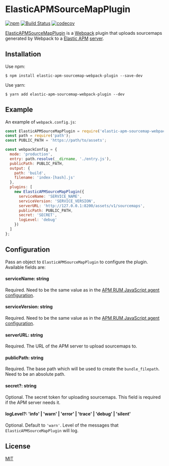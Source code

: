 # ElasticAPMSourceMapPlugin

[![npm](https://img.shields.io/npm/v/elastic-apm-sourcemap-webpack-plugin.svg)](https://www.npmjs.com/package/elastic-apm-sourcemap-webpack-plugin)
[![Build Status](https://travis-ci.org/wuct/elastic-apm-sourcemap-webpack-plugin.svg?branch=master)](https://travis-ci.org/wuct/elastic-apm-sourcemap-webpack-plugin)
[![codecov](https://codecov.io/gh/wuct/elastic-apm-sourcemap-webpack-plugin/branch/master/graph/badge.svg)](https://codecov.io/gh/wuct/elastic-apm-sourcemap-webpack-plugin)

[ElasticAPMSourceMapPlugin](https://github.com/wuct/elastic-apm-sourcemap-webpack-plugin) is a [Webpack](https://webpack.js.org/) plugin that uploads sourcemaps generated by Webpack to a [Elastic APM](https://www.elastic.co/solutions/apm) [server](https://www.elastic.co/guide/en/apm/server/current/index.html).

## Installation

Use npm:

```
$ npm install elastic-apm-sourcemap-webpack-plugin --save-dev
```

Use yarn:

```
$ yarn add elastic-apm-sourcemap-webpack-plugin --dev
```

## Example

An example of `webpack.config.js`:

```js
const ElasticAPMSourceMapPlugin = require('elastic-apm-sourcemap-webpack-plugin');
const path = require('path');
const PUBLIC_PATH = 'https://path/to/assets';

const webpackConfig = {
  mode: 'production',
  entry: path.resolve(__dirname, './entry.js'),
  publicPath: PUBLIC_PATH,
  output: {
    path: 'build',
    filename: 'index-[hash].js'
  },
  plugins: [
    new ElasticAPMSourceMapPlugin({
      serviceName: 'SERVICE_NAME',
      serviceVersion: 'SERVICE_VERSION',
      serverURL: 'http://127.0.0.1:8200/assets/v1/sourcemaps',
      publicPath: PUBLIC_PATH,
      secret: 'SECRET',
      logLevel: 'debug'
    })
  ]
};
```

## Configuration

Pass an object to `ElasticAPMSourceMapPlugin` to configure the plugin. Available fields are:

#### serviceName: string

Required. Need to be the same value as in the [APM RUM JavaScript agent configuration](https://www.elastic.co/guide/en/apm/agent/js-base/current/configuration.html).

#### serviceVersion: string

Required. Need to be the same value as in the [APM RUM JavaScript agent configuration](https://www.elastic.co/guide/en/apm/agent/js-base/current/configuration.html).

#### serverURL: string

Required. The URL of the APM server to upload sourcemaps to.

#### publicPath: string

Required. The base path which will be used to create the `bundle_filepath`. Need to be an absolute path.

#### secret?: string

Optional. The secret token for uploading sourcemaps. This field is required if the APM server needs it.

#### logLevel?: 'info' | 'warn' | 'error' | 'trace' | 'debug' | 'silent'

Optional. Default to `'warn'`. Level of the messages that `ElasticAPMSourceMapPlugin` will log.

## License

[MIT](/LICENSE.md)
